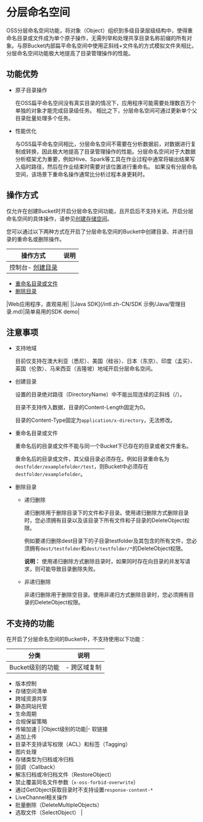 # 分层命名空间

OSS分层命名空间功能，将对象（Object）组织到多级目录层级结构中，使得重命名目录或文件成为单个原子操作，无需列举和处理共享目录名称前缀的所有对象。与原Bucket内部扁平命名空间中使用正斜线+文件名的方式模拟文件夹相比，分层命名空间功能极大地提高了目录管理操作的性能。

## 功能优势

-   原子目录操作

    在OSS扁平命名空间没有真实目录的情况下，应用程序可能需要处理数百万个单独的对象才能完成目录级任务。 相比之下，分层命名空间可通过更新单个父目录批量处理多个任务。

-   性能优化

    与OSS扁平命名空间相比，分层命名空间不需要在分析数据前，对数据进行复制或转换，因此极大地提高了目录管理操作的性能。分层命名空间对于大数据分析框架尤为重要，例如Hive、Spark等工具在作业过程中通常将输出结果写入临时路径，然后在作业结束时需要对该位置进行重命名。 如果没有分层命名空间，该场景下重命名操作通常比分析过程本身更耗时。


## 操作方式

仅允许在创建Bucket时开启分层命名空间功能，且开启后不支持关闭。开启分层命名空间的具体操作，请参见[创建存储空间](/intl.zh-CN/控制台用户指南/存储空间管理/创建存储空间.md)。

您可以通过以下两种方式在开启了分层命名空间的Bucket中创建目录、并进行目录的重命名或删除操作。

|操作方式|说明|
|----|--|
|控制台-   [创建目录](/intl.zh-CN/控制台用户指南/上传、下载和管理文件/创建目录.md)
-   [重命名目录或文件](/intl.zh-CN/控制台用户指南/上传、下载和管理文件/重命名目录或文件.md)
-   [删除目录](/intl.zh-CN/控制台用户指南/上传、下载和管理文件/删除目录.md)

|Web应用程序，直观易用|
|[Java SDK](/intl.zh-CN/SDK 示例/Java/管理目录.md)|简单易用的SDK demo|

## 注意事项

-   支持地域

    目前仅支持在澳大利亚（悉尼）、美国（硅谷）、日本（东京）、印度（孟买）、英国（伦敦）、马来西亚（吉隆坡）地域开启分层命名空间。

-   创建目录

    设置的目录绝对路径（DirectoryName）中不能出现连续的正斜线（/）。

    目录不支持传入数据，目录的Content-Length固定为0。

    目录的Content-Type固定为`application/x-directory`，无法修改。

-   重命名目录或文件

    重命名后的目录或文件不能与同一个Bucket下已存在的目录或者文件重名。

    重命名后的目录或文件，其父级目录必须存在。例如目录重命名为`destfolder/examplefolder/test`，则Bucket中必须存在`destfolder/examplefolder`。

-   删除目录
    -   递归删除

        递归删除用于删除目录下的文件和子目录。使用递归删除方式删除目录时，您必须拥有目录以及该目录下所有文件和子目录的DeleteObject权限。

        例如要递归删除dest目录下的子目录testfolder及其包含的所有文件，您必须拥有`dest/testfolder`和`dest/testfolder/*`的DeleteObject权限。

        **说明：** 使用递归删除方式删除目录时，如果同时存在向目录的并发写请求，则可能导致目录删除失败。

    -   非递归删除

        非递归删除用于删除空目录。使用非递归方式删除目录时，您必须拥有目录的DeleteObject权限。


## 不支持的功能

在开启了分层命名空间的Bucket中，不支持使用以下功能：

|分类|说明|
|--|--|
|Bucket级别的功能|-   跨区域复制
-   版本控制
-   存储空间清单
-   跨域资源共享
-   静态网站托管
-   生命周期
-   合规保留策略
-   传输加速 |
|Object级别的功能|-   软链接
-   追加上传
-   目录不支持读写权限（ACL）和标签（Tagging）
-   图片处理
-   存储类型为归档或冷归档
-   回调（Callback）
-   解冻归档或冷归档文件（RestoreObject）
-   禁止覆盖同名文件参数（`x-oss-forbid-overwrite`）
-   通过GetObject获取目录时不支持设置`response-content-*`
-   LiveChannel相关操作
-   批量删除（DeleteMultipleObjects）
-   选取文件（SelectObject） |

